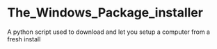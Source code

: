 # The_Windows_Package_installer
 A python script used to download and let you setup a computer from a fresh install
